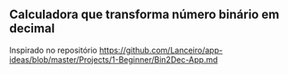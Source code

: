 ## Calculadora que transforma número binário em decimal
Inspirado no repositório https://github.com/Lanceiro/app-ideas/blob/master/Projects/1-Beginner/Bin2Dec-App.md
